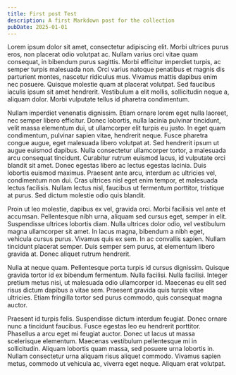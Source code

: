 ```yaml
---
title: First post Test
description: A first Markdown post for the collection
pubDate: 2025-01-01
---
```


Lorem ipsum dolor sit amet, consectetur adipiscing elit. Morbi ultrices purus eros, non placerat odio volutpat ac. Nullam varius orci vitae quam consequat, in bibendum purus sagittis. Morbi efficitur imperdiet turpis, ac semper turpis malesuada non. Orci varius natoque penatibus et magnis dis parturient montes, nascetur ridiculus mus. Vivamus mattis dapibus enim nec posuere. Quisque molestie quam at placerat volutpat. Sed faucibus iaculis ipsum sit amet hendrerit. Vestibulum a elit mollis, sollicitudin neque a, aliquam dolor. Morbi vulputate tellus id pharetra condimentum.

Nullam imperdiet venenatis dignissim. Etiam ornare lorem eget nulla laoreet, nec semper libero efficitur. Donec lobortis, nulla lacinia pulvinar tincidunt, velit massa elementum dui, ut ullamcorper elit turpis eu justo. In eget quam condimentum, pulvinar sapien vitae, hendrerit neque. Fusce pharetra congue augue, eget malesuada libero volutpat at. Sed hendrerit ipsum ut augue euismod dapibus. Nulla consectetur ullamcorper tortor, a malesuada arcu consequat tincidunt. Curabitur rutrum euismod lacus, id vulputate orci blandit sit amet. Donec egestas libero ac lectus egestas lacinia. Duis lobortis euismod maximus. Praesent ante arcu, interdum ac ultricies vel, condimentum non dui. Cras ultrices nisl eget enim tempor, et malesuada lectus facilisis. Nullam lectus nisl, faucibus ut fermentum porttitor, tristique at purus. Sed dictum molestie odio quis blandit.

Proin ut leo molestie, dapibus ex vel, gravida orci. Morbi facilisis vel ante et accumsan. Pellentesque nibh urna, aliquam sed cursus eget, semper in elit. Suspendisse ultrices lobortis diam. Nulla ultrices dolor odio, vel vestibulum magna ullamcorper sit amet. In lacus magna, bibendum a nibh eget, vehicula cursus purus. Vivamus quis ex sem. In ac convallis sapien. Nullam tincidunt placerat semper. Duis semper sem purus, at elementum libero gravida at. Donec aliquet rutrum hendrerit.

Nulla at neque quam. Pellentesque porta turpis id cursus dignissim. Quisque gravida tortor id ex bibendum fermentum. Nulla facilisi. Nulla facilisi. Integer pretium metus nisi, ut malesuada odio ullamcorper id. Maecenas eu elit sed risus dictum dapibus a vitae sem. Praesent gravida quis turpis vitae ultricies. Etiam fringilla tortor sed purus commodo, quis consequat magna auctor.

Praesent id turpis felis. Suspendisse dictum interdum feugiat. Donec ornare nunc a tincidunt faucibus. Fusce egestas leo eu hendrerit porttitor. Phasellus a arcu eget mi feugiat auctor. Donec ut lacus ut massa scelerisque elementum. Maecenas vestibulum pellentesque mi in sollicitudin. Aliquam lobortis quam massa, sed posuere urna lobortis in. Nullam consectetur urna aliquam risus aliquet commodo. Vivamus sapien metus, commodo ut vehicula ac, viverra eget neque. Aliquam erat volutpat.

